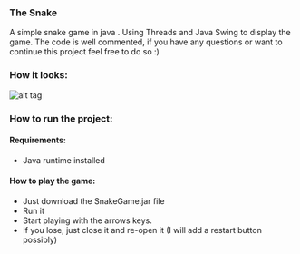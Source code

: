### The Snake

A simple snake game in java .
Using Threads and Java Swing to display the game.
The code is well commented, if you have any questions or want to continue this project feel free to do so :)

### How it looks:
![alt tag](http://i62.tinypic.com/behbw3.png)

### How to run the project:

#### Requirements:
* Java runtime installed

#### How to play the game:

* Just download the SnakeGame.jar file
* Run it 
* Start playing with the arrows keys. 
* If you lose, just close it and re-open it (I will add a restart button possibly)
